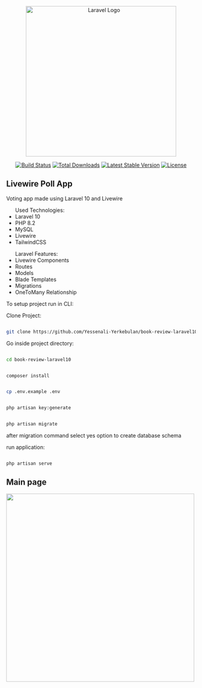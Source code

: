 <p align="center"><a href="https://laravel.com" target="_blank"><img src="https://raw.githubusercontent.com/laravel/art/master/logo-lockup/5%20SVG/2%20CMYK/1%20Full%20Color/laravel-logolockup-cmyk-red.svg" width="400" alt="Laravel Logo"></a></p>

<p align="center">
<a href="https://github.com/laravel/framework/actions"><img src="https://github.com/laravel/framework/workflows/tests/badge.svg" alt="Build Status"></a>
<a href="https://packagist.org/packages/laravel/framework"><img src="https://img.shields.io/packagist/dt/laravel/framework" alt="Total Downloads"></a>
<a href="https://packagist.org/packages/laravel/framework"><img src="https://img.shields.io/packagist/v/laravel/framework" alt="Latest Stable Version"></a>
<a href="https://packagist.org/packages/laravel/framework"><img src="https://img.shields.io/packagist/l/laravel/framework" alt="License"></a>
</p>

## Livewire Poll App

Voting app made using Laravel 10 and Livewire


<ul>Used Technologies:
    <li>Laravel 10</li>
    <li>PHP 8.2</li>
    <li>MySQL</li>
    <li>Livewire</li>
    <li>TailwindCSS</li>
</ul>
<ul>Laravel Features:
    <li>Livewire Components</li>
    <li>Routes</li>
    <li>Models</li>
    <li>Blade Templates</li>
    <li>Migrations</li>
    <li>OneToMany Relationship</li>
</ul>
To setup project run in CLI:

Clone Project:

```sh

git clone https://github.com/Yessenali-Yerkebulan/book-review-laravel10.git

```

Go inside project directory:

```sh

cd book-review-laravel10

```

```sh

composer install

```

```sh

cp .env.example .env

```

```sh

php artisan key:generate

```

```sh

php artisan migrate

```

after migration command select yes option to create database schema

run application:

```sh

php artisan serve

```


## Main page
<img style="width:500px;" src="https://github.com/Yessenali-Yerkebulan/Livewire-Poll-App-Laravel-10/assets/113698340/69737a96-688d-4701-8efe-3ef699b10b80">
